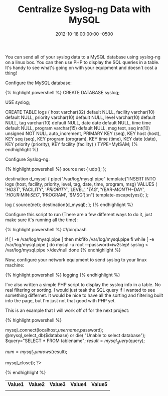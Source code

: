 ﻿---
layout: post
title:  Centralize Syslog-ng Data with MySQL
date:   2012-10-18 00:00:00 -0500
categories: IT
---






You can send all of your syslog data to a MySQL database using syslog-ng on a linux box. You can then use PHP to display the SQL queries in a table. It's handy to see what's going on with your equipment and doesn't cost a thing!

Configure the MySQL database:

{% highlight powershell %}
CREATE DATABASE syslog;

USE syslog;

CREATE TABLE logs (
host varchar(32) default NULL,
facility varchar(10) default NULL,
priority varchar(10) default NULL,
level varchar(10) default NULL,
tag varchar(10) default NULL,
date date default NULL,
time time default NULL,
program varchar(15) default NULL,
msg text,
seq int(10) unsigned NOT NULL auto_increment,
PRIMARY KEY (seq),
KEY host (host),
KEY seq (seq),
KEY program (program),
KEY time (time),
KEY date (date),
KEY priority (priority),
KEY facility (facility)
) TYPE=MyISAM;
{% endhighlight %}

Configure Syslog-ng:

{% highlight powershell %}
source net { udp(); };

destination d_mysql {
pipe("/var/log/mysql.pipe"
template("INSERT INTO logs
(host, facility, priority, level, tag, date, time, program, msg)
VALUES ( '$HOST', '$FACILITY', '$PRIORITY', '$LEVEL', '$TAG', '$YEAR-$MONTH-$DAY', '$HOUR:$MIN:$SEC',
'$PROGRAM', '$MSG');\n") template-escape(yes));
};

log {
source(net);
destination(d_mysql);
};
{% endhighlight %}

Configure this script to run (There are a few different ways to do it, just make sure it's running all the time):

{% highlight powershell %}
#!/bin/bash

if [ ! -e /var/log/mysql.pipe ]
then
mkfifo /var/log/mysql.pipe
fi
while [ -e /var/log/mysql.pipe ]
do
mysql -u root --password=iw2slep! syslog < /var/log/mysql.pipe >/dev/null
done
{% endhighlight %}

Now, configure your network equipment to send syslog to your linux machine:

{% highlight powershell %}
logging <ip-address>
{% endhighlight %}

I've also written a simple PHP script to display the syslog info in a table. No real filtering or sorting. I would just teak the SQL query if I wanted to see something differnet. It would be nice to have all the sorting and filtering built into the page, but I'm just not that good with PHP yet.

This is an example that I will work off of for the next project:

{% highlight powershell %}
<html>
<body>
<?php
$username="username";
$password="password";
$database="your_database";

mysql_connect(localhost,$username,$password);
@mysql_select_db($database) or die( "Unable to select database");
$query="SELECT * FROM tablename";
$result=mysql_query($query);

$num=mysql_numrows($result);

mysql_close();
?>
<table border="0" cellspacing="2" cellpadding="2">
<tr>
<th><font face="Arial, Helvetica, sans-serif">Value1</font></th>
<th><font face="Arial, Helvetica, sans-serif">Value2</font></th>
<th><font face="Arial, Helvetica, sans-serif">Value3</font></th>
<th><font face="Arial, Helvetica, sans-serif">Value4</font></th>
<th><font face="Arial, Helvetica, sans-serif">Value5</font></th>
</tr>

<?php
$i=0;
while ($i < $num) {

$f1=mysql_result($result,$i,"field1");
$f2=mysql_result($result,$i,"field2");
$f3=mysql_result($result,$i,"field3");
$f4=mysql_result($result,$i,"field4");
$f5=mysql_result($result,$i,"field5");
?>

<tr>
<td><font face="Arial, Helvetica, sans-serif"><?php echo $f1; ?></font></td>
<td><font face="Arial, Helvetica, sans-serif"><?php echo $f2; ?></font></td>
<td><font face="Arial, Helvetica, sans-serif"><?php echo $f3; ?></font></td>
<td><font face="Arial, Helvetica, sans-serif"><?php echo $f4; ?></font></td>
<td><font face="Arial, Helvetica, sans-serif"><?php echo $f5; ?></font></td>
</tr>

<?php
$i++;
}
?>
</body>
</html>
{% endhighlight %}



